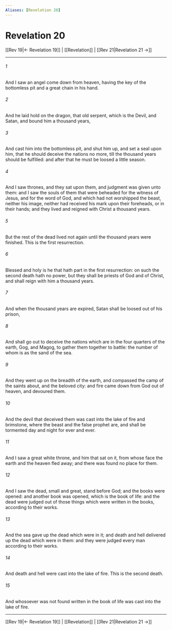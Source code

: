 ```yaml
---
Aliases: [Revelation 20]
---
```

# Revelation 20

[[Rev 19|← Revelation 19]] | [[Revelation]] | [[Rev 21|Revelation 21 →]]
***



###### 1 
And I saw an angel come down from heaven, having the key of the bottomless pit and a great chain in his hand. 

###### 2 
And he laid hold on the dragon, that old serpent, which is the Devil, and Satan, and bound him a thousand years, 

###### 3 
And cast him into the bottomless pit, and shut him up, and set a seal upon him, that he should deceive the nations no more, till the thousand years should be fulfilled: and after that he must be loosed a little season. 

###### 4 
And I saw thrones, and they sat upon them, and judgment was given unto them: and I saw the souls of them that were beheaded for the witness of Jesus, and for the word of God, and which had not worshipped the beast, neither his image, neither had received his mark upon their foreheads, or in their hands; and they lived and reigned with Christ a thousand years. 

###### 5 
But the rest of the dead lived not again until the thousand years were finished. This is the first resurrection. 

###### 6 
Blessed and holy is he that hath part in the first resurrection: on such the second death hath no power, but they shall be priests of God and of Christ, and shall reign with him a thousand years. 

###### 7 
And when the thousand years are expired, Satan shall be loosed out of his prison, 

###### 8 
And shall go out to deceive the nations which are in the four quarters of the earth, Gog, and Magog, to gather them together to battle: the number of whom is as the sand of the sea. 

###### 9 
And they went up on the breadth of the earth, and compassed the camp of the saints about, and the beloved city: and fire came down from God out of heaven, and devoured them. 

###### 10 
And the devil that deceived them was cast into the lake of fire and brimstone, where the beast and the false prophet are, and shall be tormented day and night for ever and ever. 

###### 11 
And I saw a great white throne, and him that sat on it, from whose face the earth and the heaven fled away; and there was found no place for them. 

###### 12 
And I saw the dead, small and great, stand before God; and the books were opened: and another book was opened, which is the book of life: and the dead were judged out of those things which were written in the books, according to their works. 

###### 13 
And the sea gave up the dead which were in it; and death and hell delivered up the dead which were in them: and they were judged every man according to their works. 

###### 14 
And death and hell were cast into the lake of fire. This is the second death. 

###### 15 
And whosoever was not found written in the book of life was cast into the lake of fire.

***
[[Rev 19|← Revelation 19]] | [[Revelation]] | [[Rev 21|Revelation 21 →]]
